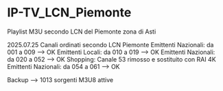 # IP-TV_LCN_Piemonte
Playlist M3U secondo LCN del Piemonte zona di Asti

2025.07.25
Canali ordinati secondo LCN Piemonte
Emittenti Nazionali:  da 001 a 009 --> OK
Emittenti Locali:     da 010 a 019 --> OK
Emittenti Nazionali:  da 020 a 052 --> OK
Shopping:             Canale 53 rimosso e sostituito con RAI 4K
Emittenti Nazionali:  da 054 a 061 --> OK

Backup --> 1013 sorgenti M3U8 attive
